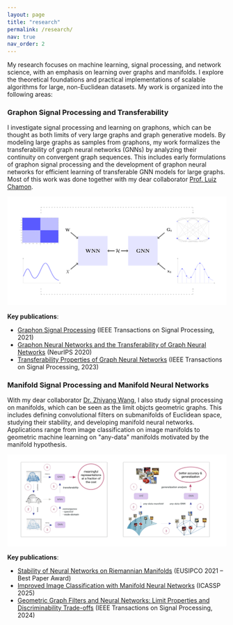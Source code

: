 ```yaml
---
layout: page
title: "research"
permalink: /research/
nav: true
nav_order: 2
---
```

<!-- _pages/research.md -->

My research focuses on machine learning, signal processing, and network science, with an emphasis on learning over graphs and manifolds. I explore the theoretical foundations and practical implementations of scalable algorithms for large, non-Euclidean datasets. My work is organized into the following areas:

### Graphon Signal Processing and Transferability

I investigate signal processing and learning on graphons, which can be thought as both limits of very large graphs and graph generative models. By modeling large graphs as samples from graphons, my work formalizes the transferability of graph neural networks (GNNs) by analyzing their continuity on convergent graph sequences. This includes early formulations of graphon signal processing and the development of graphon neural networks for efficient learning of transferable GNN models for large graphs. Most of this work was done together with my dear collaborator [Prof. Luiz Chamon](https://luizchamon.com/).

<img src="/assets/img/diagram_gnn.png" alt="GNN transferability pipeline" style="max-width: 100%; height: auto;" />

**Key publications**:
- [Graphon Signal Processing](https://arxiv.org/pdf/2003.05030) (IEEE Transactions on Signal Processing, 2021)  
- [Graphon Neural Networks and the Transferability of Graph Neural Networks](https://proceedings.neurips.cc/paper/2020/file/12bcd658ef0a540cabc36cdf2b1046fd-Paper.pdf) (NeurIPS 2020)  
- [Transferability Properties of Graph Neural Networks](https://arxiv.org/pdf/2112.04629) (IEEE Transactions on Signal Processing, 2023)

### Manifold Signal Processing and Manifold Neural Networks

With my dear collaborator [Dr. Zhiyang Wang](https://zhiyangwang.net/), I also study signal processing on manifolds, which can be seen as the limit objcts geometric graphs. This includes defining convolutional filters on submanifolds of Euclidean space, studying their stability, and developing manifold neural networks. Applications range from image classification on image manifolds to geometric machine learning on "any-data" manifolds motivated by the manifold hypothesis.

<img src="/assets/img/Diagram_nsf.jpeg" alt="Example of a data manifold for image classification" style="max-width: 100%; height: auto;" />

**Key publications**:
- [Stability of Neural Networks on Riemannian Manifolds](https://arxiv.org/pdf/2103.02663) (EUSIPCO 2021 – Best Paper Award)  
- [Improved Image Classification with Manifold Neural Networks](https://www.arxiv.org/pdf/2409.13063) (ICASSP 2025)  
- [Geometric Graph Filters and Neural Networks: Limit Properties and Discriminability Trade-offs](https://arxiv.org/pdf/2305.18467) (IEEE Transactions on Signal Processing, 2024)

